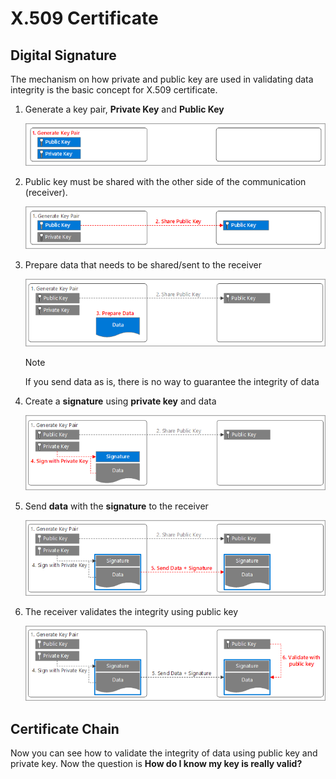 # X.509 Certificate

## Digital Signature

The mechanism on how private and public key are used in validating data integrity is the basic concept for X.509 certificate.

1. Generate a key pair, **Private Key** and **Public Key**

    ![key pair 1](media/Key-Pair-01.png)

1. Public key must be shared with the other side of the communication (receiver).  

    ![key pair 2](media/Key-Pair-02.png)

1. Prepare data that needs to be shared/sent to the receiver  

    ![key pair 3](media/Key-Pair-03.png)

    > [!NOTE]
    > If you send data as is, there is no way to guarantee the integrity of data

1. Create a **signature** using **private key** and data  

    ![key pair 4](media/Key-Pair-04.png)

1. Send **data** with the **signature** to the receiver  

    ![key pair 5](media/Key-Pair-05.png)

1. The receiver validates the integrity using public key  

    ![key pair 6](media/Key-Pair-06.png)

## Certificate Chain

Now you can see how to validate the integrity of data using public key and private key.  Now the question is **How do I know my key is really valid?**
